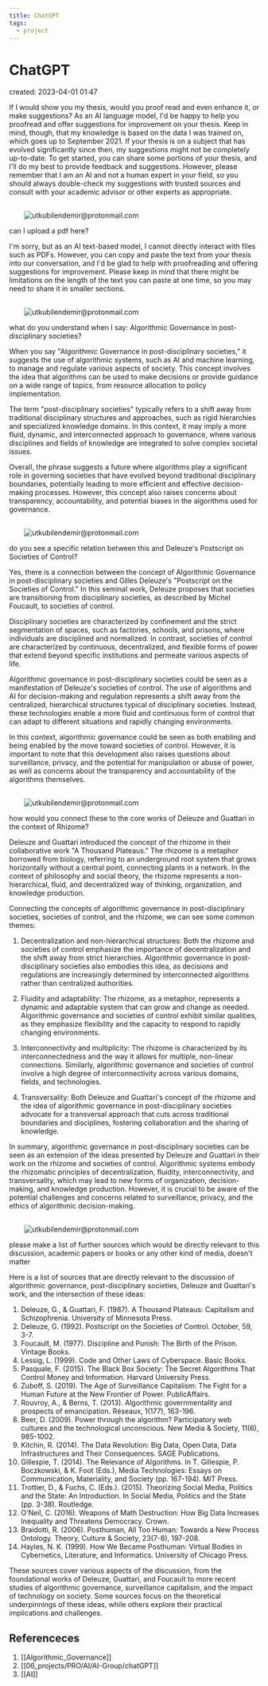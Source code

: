 ```yaml
---
title: ChatGPT
tags:
  - project
---
```


# ChatGPT
created: 2023-04-01 01:47

If I would show you my thesis, would you proof read and even enhance it, or make suggestions?
 As an AI language model, I'd be happy to help you proofread and offer suggestions for improvement on your thesis. Keep in mind, though, that my knowledge is based on the data I was trained on, which goes up to September 2021. If your thesis is on a subject that has evolved significantly since then, my suggestions might not be completely up-to-date. To get started, you can share some portions of your thesis, and I'll do my best to provide feedback and suggestions. However, please remember that I am an AI and not a human expert in your field, so you should always double-check my suggestions with trusted sources and consult with your academic advisor or other experts as appropriate.

![](data:image/svg+xml,%3csvg%20xmlns=%27http://www.w3.org/2000/svg%27%20version=%271.1%27%20width=%2730%27%20height=%2730%27/%3e)![utkubilendemir@protonmail.com](https://chat.openai.com/_next/image?url=https%3A%2F%2Fs.gravatar.com%2Favatar%2F11e62a7fd4ea4c94d69e092eb3685ecf%3Fs%3D480%26r%3Dpg%26d%3Dhttps%253A%252F%252Fcdn.auth0.com%252Favatars%252Fut.png&w=64&q=75)

can I upload a pdf here?

I'm sorry, but as an AI text-based model, I cannot directly interact with files such as PDFs. However, you can copy and paste the text from your thesis into our conversation, and I'd be glad to help with proofreading and offering suggestions for improvement. Please keep in mind that there might be limitations on the length of the text you can paste at one time, so you may need to share it in smaller sections.

![](data:image/svg+xml,%3csvg%20xmlns=%27http://www.w3.org/2000/svg%27%20version=%271.1%27%20width=%2730%27%20height=%2730%27/%3e)![utkubilendemir@protonmail.com](https://chat.openai.com/_next/image?url=https%3A%2F%2Fs.gravatar.com%2Favatar%2F11e62a7fd4ea4c94d69e092eb3685ecf%3Fs%3D480%26r%3Dpg%26d%3Dhttps%253A%252F%252Fcdn.auth0.com%252Favatars%252Fut.png&w=64&q=75)

what do you understand when I say: Algorithmic Governance in post-disciplinary societies?

When you say "Algorithmic Governance in post-disciplinary societies," it suggests the use of algorithmic systems, such as AI and machine learning, to manage and regulate various aspects of society. This concept involves the idea that algorithms can be used to make decisions or provide guidance on a wide range of topics, from resource allocation to policy implementation.

The term "post-disciplinary societies" typically refers to a shift away from traditional disciplinary structures and approaches, such as rigid hierarchies and specialized knowledge domains. In this context, it may imply a more fluid, dynamic, and interconnected approach to governance, where various disciplines and fields of knowledge are integrated to solve complex societal issues.

Overall, the phrase suggests a future where algorithms play a significant role in governing societies that have evolved beyond traditional disciplinary boundaries, potentially leading to more efficient and effective decision-making processes. However, this concept also raises concerns about transparency, accountability, and potential biases in the algorithms used for governance.

![](data:image/svg+xml,%3csvg%20xmlns=%27http://www.w3.org/2000/svg%27%20version=%271.1%27%20width=%2730%27%20height=%2730%27/%3e)![utkubilendemir@protonmail.com](https://chat.openai.com/_next/image?url=https%3A%2F%2Fs.gravatar.com%2Favatar%2F11e62a7fd4ea4c94d69e092eb3685ecf%3Fs%3D480%26r%3Dpg%26d%3Dhttps%253A%252F%252Fcdn.auth0.com%252Favatars%252Fut.png&w=64&q=75)

do you see a specific relation between this and Deleuze's Postscript on Societies of Control?

Yes, there is a connection between the concept of Algorithmic Governance in post-disciplinary societies and Gilles Deleuze's "Postscript on the Societies of Control." In this seminal work, Deleuze proposes that societies are transitioning from disciplinary societies, as described by Michel Foucault, to societies of control.

Disciplinary societies are characterized by confinement and the strict segmentation of spaces, such as factories, schools, and prisons, where individuals are disciplined and normalized. In contrast, societies of control are characterized by continuous, decentralized, and flexible forms of power that extend beyond specific institutions and permeate various aspects of life.

Algorithmic governance in post-disciplinary societies could be seen as a manifestation of Deleuze's societies of control. The use of algorithms and AI for decision-making and regulation represents a shift away from the centralized, hierarchical structures typical of disciplinary societies. Instead, these technologies enable a more fluid and continuous form of control that can adapt to different situations and rapidly changing environments.

In this context, algorithmic governance could be seen as both enabling and being enabled by the move toward societies of control. However, it is important to note that this development also raises questions about surveillance, privacy, and the potential for manipulation or abuse of power, as well as concerns about the transparency and accountability of the algorithms themselves.

![](data:image/svg+xml,%3csvg%20xmlns=%27http://www.w3.org/2000/svg%27%20version=%271.1%27%20width=%2730%27%20height=%2730%27/%3e)![utkubilendemir@protonmail.com](https://chat.openai.com/_next/image?url=https%3A%2F%2Fs.gravatar.com%2Favatar%2F11e62a7fd4ea4c94d69e092eb3685ecf%3Fs%3D480%26r%3Dpg%26d%3Dhttps%253A%252F%252Fcdn.auth0.com%252Favatars%252Fut.png&w=64&q=75)

how would you connect these to the core works of Deleuze and Guattari in the context of Rhizome?

Deleuze and Guattari introduced the concept of the rhizome in their collaborative work "A Thousand Plateaus." The rhizome is a metaphor borrowed from biology, referring to an underground root system that grows horizontally without a central point, connecting plants in a network. In the context of philosophy and social theory, the rhizome represents a non-hierarchical, fluid, and decentralized way of thinking, organization, and knowledge production.

Connecting the concepts of algorithmic governance in post-disciplinary societies, societies of control, and the rhizome, we can see some common themes:

1.  Decentralization and non-hierarchical structures: Both the rhizome and societies of control emphasize the importance of decentralization and the shift away from strict hierarchies. Algorithmic governance in post-disciplinary societies also embodies this idea, as decisions and regulations are increasingly determined by interconnected algorithms rather than centralized authorities.
    
2.  Fluidity and adaptability: The rhizome, as a metaphor, represents a dynamic and adaptable system that can grow and change as needed. Algorithmic governance and societies of control exhibit similar qualities, as they emphasize flexibility and the capacity to respond to rapidly changing environments.
    
3.  Interconnectivity and multiplicity: The rhizome is characterized by its interconnectedness and the way it allows for multiple, non-linear connections. Similarly, algorithmic governance and societies of control involve a high degree of interconnectivity across various domains, fields, and technologies.
    
4.  Transversality: Both Deleuze and Guattari's concept of the rhizome and the idea of algorithmic governance in post-disciplinary societies advocate for a transversal approach that cuts across traditional boundaries and disciplines, fostering collaboration and the sharing of knowledge.

In summary, algorithmic governance in post-disciplinary societies can be seen as an extension of the ideas presented by Deleuze and Guattari in their work on the rhizome and societies of control. Algorithmic systems embody the rhizomatic principles of decentralization, fluidity, interconnectivity, and transversality, which may lead to new forms of organization, decision-making, and knowledge production. However, it is crucial to be aware of the potential challenges and concerns related to surveillance, privacy, and the ethics of algorithmic decision-making.

![](data:image/svg+xml,%3csvg%20xmlns=%27http://www.w3.org/2000/svg%27%20version=%271.1%27%20width=%2730%27%20height=%2730%27/%3e)![utkubilendemir@protonmail.com](https://chat.openai.com/_next/image?url=https%3A%2F%2Fs.gravatar.com%2Favatar%2F11e62a7fd4ea4c94d69e092eb3685ecf%3Fs%3D480%26r%3Dpg%26d%3Dhttps%253A%252F%252Fcdn.auth0.com%252Favatars%252Fut.png&w=64&q=75)

please make a list of further sources which would be directly relevant to this discussion, academic papers or books or any other kind of media, doesn't matter

Here is a list of sources that are directly relevant to the discussion of algorithmic governance, post-disciplinary societies, Deleuze and Guattari's work, and the intersection of these ideas:

1.  Deleuze, G., & Guattari, F. (1987). A Thousand Plateaus: Capitalism and Schizophrenia. University of Minnesota Press.
2.  Deleuze, G. (1992). Postscript on the Societies of Control. October, 59, 3-7.
3.  Foucault, M. (1977). Discipline and Punish: The Birth of the Prison. Vintage Books.
4.  Lessig, L. (1999). Code and Other Laws of Cyberspace. Basic Books.
5.  Pasquale, F. (2015). The Black Box Society: The Secret Algorithms That Control Money and Information. Harvard University Press.
6.  Zuboff, S. (2019). The Age of Surveillance Capitalism: The Fight for a Human Future at the New Frontier of Power. PublicAffairs.
7.  Rouvroy, A., & Berns, T. (2013). Algorithmic governmentality and prospects of emancipation. Réseaux, 1(177), 163-196.
8.  Beer, D. (2009). Power through the algorithm? Participatory web cultures and the technological unconscious. New Media & Society, 11(6), 985-1002.
9.  Kitchin, R. (2014). The Data Revolution: Big Data, Open Data, Data Infrastructures and Their Consequences. SAGE Publications.
10.  Gillespie, T. (2014). The Relevance of Algorithms. In T. Gillespie, P. Boczkowski, & K. Foot (Eds.), Media Technologies: Essays on Communication, Materiality, and Society (pp. 167-194). MIT Press.
11.  Trottier, D., & Fuchs, C. (Eds.). (2015). Theorizing Social Media, Politics and the State: An Introduction. In Social Media, Politics and the State (pp. 3-38). Routledge.
12.  O'Neil, C. (2016). Weapons of Math Destruction: How Big Data Increases Inequality and Threatens Democracy. Crown.
13.  Braidotti, R. (2006). Posthuman, All Too Human: Towards a New Process Ontology. Theory, Culture & Society, 23(7-8), 197-208.
14.  Hayles, N. K. (1999). How We Became Posthuman: Virtual Bodies in Cybernetics, Literature, and Informatics. University of Chicago Press.

These sources cover various aspects of the discussion, from the foundational works of Deleuze, Guattari, and Foucault to more recent studies of algorithmic governance, surveillance capitalism, and the impact of technology on society. Some sources focus on the theoretical underpinnings of these ideas, while others explore their practical implications and challenges.

## Referenceces
1. [[Algorithmic_Governance]]
2. [[06_projects/PRO/AI/AI-Group/chatGPT]]
3. [[AI]]